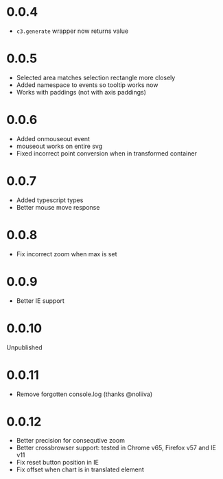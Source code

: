 # 0.0.4

- `c3.generate` wrapper now returns value

# 0.0.5

- Selected area matches selection rectangle more closely
- Added namespace to events so tooltip works now
- Works with paddings (not with axis paddings)

# 0.0.6

- Added onmouseout event
- mouseout works on entire svg
- Fixed incorrect point conversion when in transformed container

# 0.0.7

- Added typescript types
- Better mouse move response

# 0.0.8

- Fix incorrect zoom when max is set

# 0.0.9

- Better IE support

# 0.0.10

Unpublished

# 0.0.11

- Remove forgotten console.log (thanks @noliiva)

# 0.0.12

- Better precision for consequtive zoom
- Better crossbrowser support: tested in Chrome v65, Firefox v57 and IE v11
- Fix reset button position in IE
- Fix offset when chart is in translated element